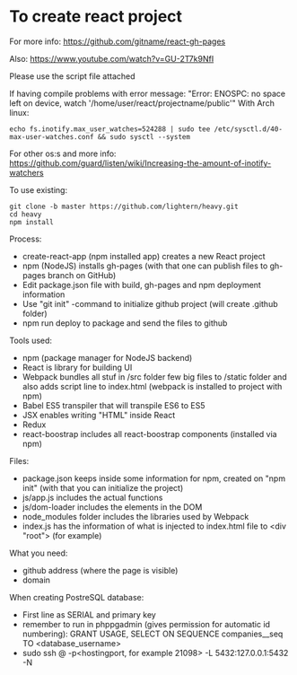 # To create react project

For more info: https://github.com/gitname/react-gh-pages

Also: https://www.youtube.com/watch?v=GU-2T7k9NfI

Please use the script file attached

If having compile problems with error message:
"Error: ENOSPC: no space left on device, watch '/home/user/react/projectname/public'"
With Arch linux:
```
echo fs.inotify.max_user_watches=524288 | sudo tee /etc/sysctl.d/40-max-user-watches.conf && sudo sysctl --system
```
For other os:s and more info: https://github.com/guard/listen/wiki/Increasing-the-amount-of-inotify-watchers


To use existing:

```
git clone -b master https://github.com/lightern/heavy.git
cd heavy
npm install
```

Process:

* create-react-app (npm installed app) creates a new React project
* npm (NodeJS) installs gh-pages (with that one can publish files to gh-pages branch on GitHub)
* Edit package.json file with build, gh-pages and npm deployment information
* Use "git init" -command to initialize github project (will create .github folder)
* npm run deploy to package and send the files to github

Tools used:

* npm (package manager for NodeJS backend)
* React is library for building UI
* Webpack bundles all stuf in /src folder few big files to /static folder and also adds script line to index.html (webpack is installed to project with npm)
* Babel ES5 transpiler that will transpile ES6 to ES5
* JSX enables writing "HTML" inside React
* Redux
* react-boostrap includes all react-boostrap components (installed via npm)


Files:

* package.json keeps inside some information for npm, created on "npm init" (with that you can initialize the project)
* js/app.js includes the actual functions
* js/dom-loader includes the elements in the DOM
* node_modules folder includes the libraries used by Webpack
* index.js has the information of what is injected to index.html file to <div "root"> (for example)

What you need:

* github address (where the page is visible)
* domain 

When creating PostreSQL database:
 * First line as SERIAL and primary key
 * remember to run in phppgadmin (gives permission for automatic id numbering): GRANT USAGE, SELECT ON SEQUENCE companies_<idcolumn>_seq TO <database_username>
 * sudo ssh <hostingusername>@<hostingaddress> -p<hostingport, for example 21098> -L 5432:127.0.0.1:5432 -N
